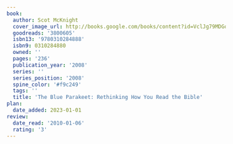 ```yaml
---
book:
  author: Scot McKnight
  cover_image_url: http://books.google.com/books/content?id=VclJg79MDGoC&printsec=frontcover&img=1&zoom=1&edge=curl&source=gbs_api
  goodreads: '3800605'
  isbn13: '9780310284888'
  isbn9: 0310284880
  owned: ''
  pages: '236'
  publication_year: '2008'
  series: ''
  series_position: '2008'
  spine_color: '#f9c249'
  tags: ''
  title: 'The Blue Parakeet: Rethinking How You Read the Bible'
plan:
  date_added: 2023-01-01
review:
  date_read: '2010-01-06'
  rating: '3'
---
```

